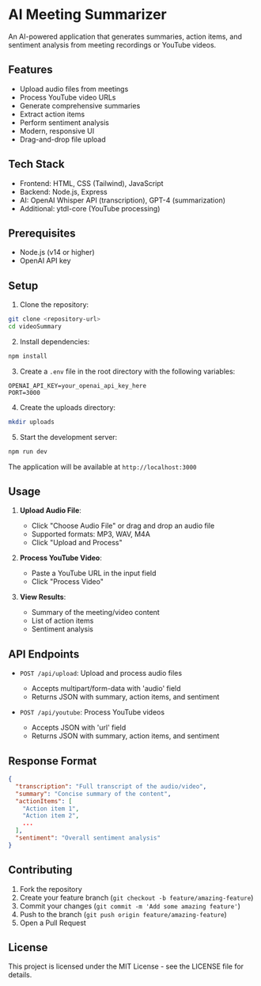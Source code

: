 # AI Meeting Summarizer

An AI-powered application that generates summaries, action items, and sentiment analysis from meeting recordings or YouTube videos.

## Features

- Upload audio files from meetings
- Process YouTube video URLs
- Generate comprehensive summaries
- Extract action items
- Perform sentiment analysis
- Modern, responsive UI
- Drag-and-drop file upload

## Tech Stack

- Frontend: HTML, CSS (Tailwind), JavaScript
- Backend: Node.js, Express
- AI: OpenAI Whisper API (transcription), GPT-4 (summarization)
- Additional: ytdl-core (YouTube processing)

## Prerequisites

- Node.js (v14 or higher)
- OpenAI API key

## Setup

1. Clone the repository:
```bash
git clone <repository-url>
cd videoSummary
```

2. Install dependencies:
```bash
npm install
```

3. Create a `.env` file in the root directory with the following variables:
```
OPENAI_API_KEY=your_openai_api_key_here
PORT=3000
```

4. Create the uploads directory:
```bash
mkdir uploads
```

5. Start the development server:
```bash
npm run dev
```

The application will be available at `http://localhost:3000`

## Usage

1. **Upload Audio File**:
   - Click "Choose Audio File" or drag and drop an audio file
   - Supported formats: MP3, WAV, M4A
   - Click "Upload and Process"

2. **Process YouTube Video**:
   - Paste a YouTube URL in the input field
   - Click "Process Video"

3. **View Results**:
   - Summary of the meeting/video content
   - List of action items
   - Sentiment analysis

## API Endpoints

- `POST /api/upload`: Upload and process audio files
  - Accepts multipart/form-data with 'audio' field
  - Returns JSON with summary, action items, and sentiment

- `POST /api/youtube`: Process YouTube videos
  - Accepts JSON with 'url' field
  - Returns JSON with summary, action items, and sentiment

## Response Format

```json
{
  "transcription": "Full transcript of the audio/video",
  "summary": "Concise summary of the content",
  "actionItems": [
    "Action item 1",
    "Action item 2",
    ...
  ],
  "sentiment": "Overall sentiment analysis"
}
```

## Contributing

1. Fork the repository
2. Create your feature branch (`git checkout -b feature/amazing-feature`)
3. Commit your changes (`git commit -m 'Add some amazing feature'`)
4. Push to the branch (`git push origin feature/amazing-feature`)
5. Open a Pull Request

## License

This project is licensed under the MIT License - see the LICENSE file for details. 